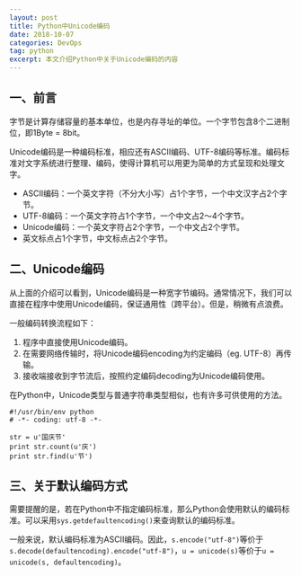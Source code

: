 ```yaml
---
layout: post
title: Python中Unicode编码
date: 2018-10-07
categories: DevOps
tag: python
excerpt: 本文介绍Python中关于Unicode编码的内容
---
```


## 一、前言

字节是计算存储容量的基本单位，也是内存寻址的单位。一个字节包含8个二进制位，即1Byte = 8bit。

Unicode编码是一种编码标准，相应还有ASCII编码、UTF-8编码等标准。编码标准对文字系统进行整理、编码，使得计算机可以用更为简单的方式呈现和处理文字。

- ASCII编码：一个英文字符（不分大小写）占1个字节，一个中文汉字占2个字节。
- UTF-8编码：一个英文字符占1个字节，一个中文占2～4个字节。
- Unicode编码：一个英文字符占2个字节，一个中文占2个字节。
- 英文标点占1个字节，中文标点占2个字节。

## 二、Unicode编码

从上面的介绍可以看到，Unicode编码是一种宽字节编码。通常情况下，我们可以直接在程序中使用Unicode编码，保证通用性（跨平台）。但是，稍微有点浪费。

一般编码转换流程如下：

1. 程序中直接使用Unicode编码。
2. 在需要网络传输时，将Unicode编码encoding为约定编码（eg. UTF-8）再传输。
3. 接收端接收到字节流后，按照约定编码decoding为Unicode编码使用。

在Python中，Unicode类型与普通字符串类型相似，也有许多可供使用的方法。

```
#!/usr/bin/env python
# -*- coding: utf-8 -*-

str = u'国庆节'
print str.count(u'庆')
print str.find(u'节')
```

## 三、关于默认编码方式

需要提醒的是，若在Python中不指定编码标准，那么Python会使用默认的编码标准。可以采用`sys.getdefaultencoding()`来查询默认的编码标准。

一般来说，默认编码标准为ASCII编码。因此，`s.encode("utf-8")`等价于`s.decode(defaultencoding).encode("utf-8")`，`u = unicode(s)`等价于`u = unicode(s, defaultencoding)`。